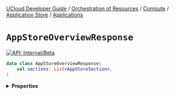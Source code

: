 [UCloud Developer Guide](/docs/developer-guide/README.md) / [Orchestration of Resources](/docs/developer-guide/orchestration/README.md) / [Compute](/docs/developer-guide/orchestration/compute/README.md) / [Application Store](/docs/developer-guide/orchestration/compute/appstore/README.md) / [Applications](/docs/developer-guide/orchestration/compute/appstore/apps.md)

# `AppStoreOverviewResponse`


[![API: Internal/Beta](https://img.shields.io/static/v1?label=API&message=Internal/Beta&color=red&style=flat-square)](/docs/developer-guide/core/api-conventions.md)



```kotlin
data class AppStoreOverviewResponse(
    val sections: List<AppStoreSection>,
)
```

<details>
<summary>
<b>Properties</b>
</summary>

<details>
<summary>
<code>sections</code>: <code><code><a href='https://kotlinlang.org/api/latest/jvm/stdlib/kotlin.collections/-list/'>List</a>&lt;<a href='#appstoresection'>AppStoreSection</a>&gt;</code></code>
</summary>





</details>



</details>



